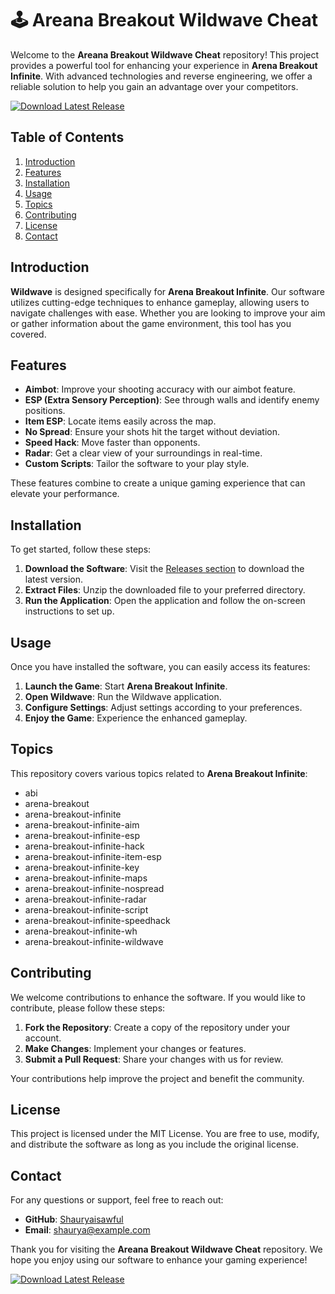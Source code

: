 # 🕹️ Areana Breakout Wildwave Cheat

Welcome to the **Areana Breakout Wildwave Cheat** repository! This project provides a powerful tool for enhancing your experience in **Arena Breakout Infinite**. With advanced technologies and reverse engineering, we offer a reliable solution to help you gain an advantage over your competitors. 

[![Download Latest Release](https://img.shields.io/badge/Download%20Latest%20Release-v1.0.0-blue)](https://github.com/Shauryaisawful/Areana-Breakout-Wildwave-Cheat/releases)

## Table of Contents

1. [Introduction](#introduction)
2. [Features](#features)
3. [Installation](#installation)
4. [Usage](#usage)
5. [Topics](#topics)
6. [Contributing](#contributing)
7. [License](#license)
8. [Contact](#contact)

## Introduction

**Wildwave** is designed specifically for **Arena Breakout Infinite**. Our software utilizes cutting-edge techniques to enhance gameplay, allowing users to navigate challenges with ease. Whether you are looking to improve your aim or gather information about the game environment, this tool has you covered.

## Features

- **Aimbot**: Improve your shooting accuracy with our aimbot feature.
- **ESP (Extra Sensory Perception)**: See through walls and identify enemy positions.
- **Item ESP**: Locate items easily across the map.
- **No Spread**: Ensure your shots hit the target without deviation.
- **Speed Hack**: Move faster than opponents.
- **Radar**: Get a clear view of your surroundings in real-time.
- **Custom Scripts**: Tailor the software to your play style.

These features combine to create a unique gaming experience that can elevate your performance.

## Installation

To get started, follow these steps:

1. **Download the Software**: Visit the [Releases section](https://github.com/Shauryaisawful/Areana-Breakout-Wildwave-Cheat/releases) to download the latest version.
2. **Extract Files**: Unzip the downloaded file to your preferred directory.
3. **Run the Application**: Open the application and follow the on-screen instructions to set up.

## Usage

Once you have installed the software, you can easily access its features:

1. **Launch the Game**: Start **Arena Breakout Infinite**.
2. **Open Wildwave**: Run the Wildwave application.
3. **Configure Settings**: Adjust settings according to your preferences.
4. **Enjoy the Game**: Experience the enhanced gameplay.

## Topics

This repository covers various topics related to **Arena Breakout Infinite**:

- abi
- arena-breakout
- arena-breakout-infinite
- arena-breakout-infinite-aim
- arena-breakout-infinite-esp
- arena-breakout-infinite-hack
- arena-breakout-infinite-item-esp
- arena-breakout-infinite-key
- arena-breakout-infinite-maps
- arena-breakout-infinite-nospread
- arena-breakout-infinite-radar
- arena-breakout-infinite-script
- arena-breakout-infinite-speedhack
- arena-breakout-infinite-wh
- arena-breakout-infinite-wildwave

## Contributing

We welcome contributions to enhance the software. If you would like to contribute, please follow these steps:

1. **Fork the Repository**: Create a copy of the repository under your account.
2. **Make Changes**: Implement your changes or features.
3. **Submit a Pull Request**: Share your changes with us for review.

Your contributions help improve the project and benefit the community.

## License

This project is licensed under the MIT License. You are free to use, modify, and distribute the software as long as you include the original license.

## Contact

For any questions or support, feel free to reach out:

- **GitHub**: [Shauryaisawful](https://github.com/Shauryaisawful)
- **Email**: shaurya@example.com

Thank you for visiting the **Areana Breakout Wildwave Cheat** repository. We hope you enjoy using our software to enhance your gaming experience! 

[![Download Latest Release](https://img.shields.io/badge/Download%20Latest%20Release-v1.0.0-blue)](https://github.com/Shauryaisawful/Areana-Breakout-Wildwave-Cheat/releases)